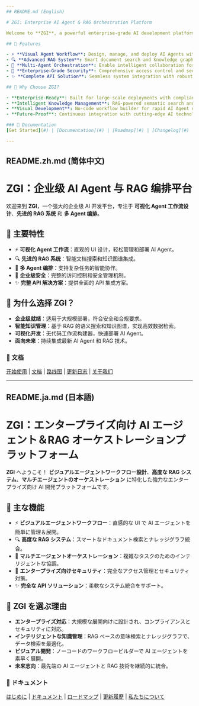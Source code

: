 ```yaml
---
## README.md (English)

# ZGI: Enterprise AI Agent & RAG Orchestration Platform

Welcome to **ZGI**, a powerful enterprise-grade AI development platform specializing in **visual Agent workflow design**, **advanced RAG systems**, and **multi-Agent orchestration**.

## 🌟 Features

- ⚡ **Visual Agent Workflow**: Design, manage, and deploy AI Agents with an intuitive UI.
- 🔍 **Advanced RAG System**: Smart document search and knowledge graph integration.
- 🤖 **Multi-Agent Orchestration**: Enable intelligent collaboration for complex tasks.
- 🔐 **Enterprise-Grade Security**: Comprehensive access control and security management.
- ✨ **Complete API Solution**: Seamless system integration with robust API support.

## 🚀 Why Choose ZGI?

- **Enterprise-Ready**: Built for large-scale deployments with compliance and security.
- **Intelligent Knowledge Management**: RAG-powered semantic search and knowledge graph.
- **Visual Development**: No-code workflow builder for rapid AI Agent deployment.
- **Future-Proof**: Continuous integration with cutting-edge AI technology.

### 📖 Documentation
[Get Started](#) | [Documentation](#) | [Roadmap](#) | [Changelog](#) | [About Us](#)

---
```

## README.zh.md (简体中文)

# ZGI：企业级 AI Agent 与 RAG 编排平台

欢迎来到 **ZGI**，一个强大的企业级 AI 开发平台，专注于 **可视化 Agent 工作流设计**、**先进的 RAG 系统** 和 **多 Agent 编排**。

## 🌟 主要特性

- ⚡ **可视化 Agent 工作流**：直观的 UI 设计，轻松管理和部署 AI Agent。
- 🔍 **先进的 RAG 系统**：智能文档搜索和知识图谱集成。
- 🤖 **多 Agent 编排**：支持复杂任务的智能协作。
- 🔐 **企业级安全**：完整的访问控制和安全管理机制。
- ✨ **完整 API 解决方案**：提供全面的 API 集成方案。

## 🚀 为什么选择 ZGI？

- **企业级就绪**：适用于大规模部署，符合安全和合规要求。
- **智能知识管理**：基于 RAG 的语义搜索和知识图谱，实现高效数据检索。
- **可视化开发**：无代码工作流构建器，快速部署 AI Agent。
- **面向未来**：持续集成最新 AI Agent 和 RAG 技术。

### 📖 文档
[开始使用](#) | [文档](#) | [路线图](#) | [更新日志](#) | [关于我们](#)

---
## README.ja.md (日本語)

# ZGI：エンタープライズ向け AI エージェント＆RAG オーケストレーションプラットフォーム

**ZGI** へようこそ！ **ビジュアルエージェントワークフロー設計**、**高度な RAG システム**、**マルチエージェントのオーケストレーション** に特化した強力なエンタープライズ向け AI 開発プラットフォームです。

## 🌟 主な機能

- ⚡ **ビジュアルエージェントワークフロー**：直感的な UI で AI エージェントを簡単に管理＆展開。
- 🔍 **高度な RAG システム**：スマートなドキュメント検索とナレッジグラフ統合。
- 🤖 **マルチエージェントオーケストレーション**：複雑なタスクのためのインテリジェントな協調。
- 🔐 **エンタープライズ向けセキュリティ**：完全なアクセス管理とセキュリティ対策。
- ✨ **完全な API ソリューション**：柔軟なシステム統合をサポート。

## 🚀 ZGI を選ぶ理由

- **エンタープライズ対応**：大規模な展開向けに設計され、コンプライアンスとセキュリティに対応。
- **インテリジェントな知識管理**：RAG ベースの意味検索とナレッジグラフで、データ検索を最適化。
- **ビジュアル開発**：ノーコードのワークフロービルダーで AI エージェントを素早く展開。
- **未来志向**：最先端の AI エージェントと RAG 技術を継続的に統合。

### 📖 ドキュメント
[はじめに](#) | [ドキュメント](#) | [ロードマップ](#) | [更新履歴](#) | [私たちについて](#)
